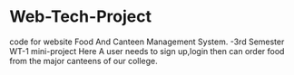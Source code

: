 # Web-Tech-Project
code for website
Food And Canteen Management System.      -3rd Semester WT-1 mini-project
Here A user needs to sign up,login then can order food from the major canteens of our college.
